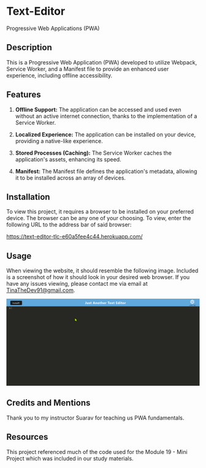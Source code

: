 # Text-Editor
Progressive Web Applications (PWA)

## Description

This is a Progressive Web Application (PWA) developed to utilize Webpack, Service Worker, and a Manifest file to provide an enhanced user experience, including offline accessibility.

## Features

1. **Offline Support:** The application can be accessed and used even without an active internet connection, thanks to the implementation of a Service Worker.

2. **Localized Experience:** The application can be installed on your device, providing a native-like experience.

3. **Stored Processes (Caching):** The Service Worker caches the application's assets, enhancing its speed.

4. **Manifest:** The Manifest file defines the application's metadata, allowing it to be installed across an array of devices.

## Installation

To view this project, it requires a browser to be installed on your preferred device. The browser can be any one of your choosing. To view, enter the following URL to the address bar of said browser:

https://text-editor-tlc-e60a5fee4c44.herokuapp.com/

## Usage

When viewing the website, it should resemble the following image. Included is a screenshot of how it should look in your desired web browser. If you have any issues viewing, please contact me via email at TinaTheDev91@gmail.com.

![screenshot-of-website](./assets/website-ss.png)

## Credits and Mentions

Thank you to my instructor Suarav for teaching us PWA fundamentals.

## Resources

This project referenced much of the code used for the Module 19 - Mini Project which was included in our study materials.
